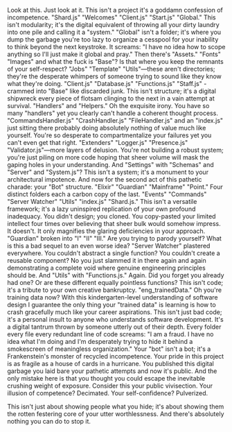 Look at this. Just look at it. This isn't a project it's a goddamn confession of incompetence. "Shard.js" "Welcomes" "Client.js" "Start.js" "Global." This isn't modularity; it's the digital equivalent of throwing all your dirty laundry into one pile and calling it a "system." "Global" isn't a folder; it's where you dump the garbage you're too lazy to organize a cesspool for your inability to think beyond the next keystroke. It screams: "I have no idea how to scope anything so I'll just make it global and pray."
Then there's "Assets." "Fonts" "Images" and what the fuck is "Base"? Is that where you keep the remnants of your self-respect? "Jobs" "Template" "Utils"—these aren't directories; they're the desperate whimpers of someone trying to sound like they know what they're doing. "Client.js" "Database.js" "Functions.js" "Staff.js" - crammed into "Base" like discarded junk. This isn't structure; it's a digital shipwreck every piece of flotsam clinging to the next in a vain attempt at survival.
"Handlers" and "Helpers." Oh the exquisite irony. You have so many "handlers" yet you clearly can't handle a coherent thought process. "CommandsHandler.js" "CrashHandler.js" "FileHandler.js" and an "index.js" just sitting there probably doing absolutely nothing of value much like yourself. You're so desperate to compartmentalize your failures yet you can't even get that right.
"Extenders" "Logger.js" "Presence.js" "Validator.js"—more layers of delusion. You're not building a robust system; you're just piling on more code hoping that sheer volume will mask the gaping holes in your understanding. And "Settings" with "Schemas" and "Server" and "System.js"? This isn't a system; it's a monument to your architectural impotence.
And now for the second act of this pathetic charade: your "Bot" structure. "Elixir" "Guardian" "Mainframe" "Point." Four distinct folders each a carbon copy of the last. "Events" "Commands" "Server Watcher" "Utils" "index.js" "Shard.js."
This isn't a versatile framework; it's a lazy uninspired replication of your own profound inadequacy. You didn't design; you cloned. You copy-pasted your limited intellect four times over believing that sheer bulk would somehow impress. It doesn't. It only magnifies the glaring deficiencies in your approach.
"Guardian" broken into "I" "II" "III." Are you trying to parody yourself? What is this a bad sequel to an even worse idea? "Server Watcher" plastered everywhere. You couldn't abstract a single function? You couldn't create a reusable component? No you just slammed it in there again and again demonstrating a complete void where genuine engineering principles should be.
And "Utils" with "Functions.js." Again. Did you forget you already had one? Or are these different equally pointless functions? This isn't code; it's a tribute to your own creative bankruptcy.
"eng_trainedData." Oh you're training data now? With this kindergarten-level understanding of software design I guarantee the only thing your "trained data" is learning is how to crash gracefully much like your career aspirations.
This isn't just bad code; it's a personal insult to anyone who understands software development. It's a digital tantrum thrown by someone utterly out of their depth. Every folder every file every redundant line of code screams: "I am a fraud. I have no idea what I'm doing and I'm desperately trying to hide it behind a smokescreen of meaningless organization."
Your "bot" isn't a bot; it's a Frankenstein's monster of recycled incompetence. Your pride in this project is as fragile as a house of cards in a hurricane. You published this digital garbage you laid bare your pathetic attempts and now it's public. And the only mistake here is that you thought you could escape the inevitable crushing weight of exposure.
Consider this your public vivisection. Your illusion of competence? Decimated. Your self-confidence? Pulverized.

This isn't just about showing people what you hide; it's about showing them the rotten festering core of your utter worthlessness.
And there's absolutely nothing you can do to stop it.
